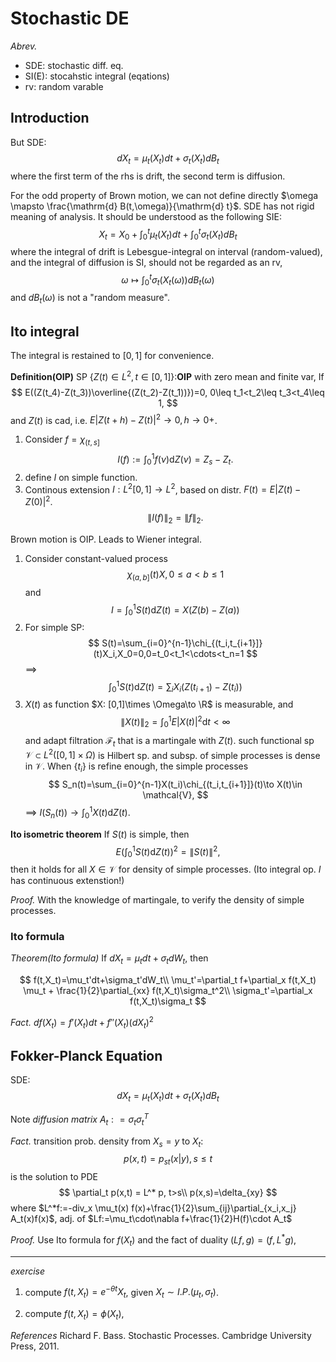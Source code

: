 # Stochastic DE

*Abrev.*
- SDE: stochastic diff. eq.
- SI(E): stocahstic integral (eqations)
- rv: random varable

## Introduction
But SDE:
$$
d X_t = \mu_t(X_t)d t+\sigma_t(X_t)d B_t
$$
where the first term of the rhs is drift, the second term is diffusion.

For the odd property of Brown motion, we can not define directly $\omega \mapsto \frac{\mathrm{d} B(t,\omega)}{\mathrm{d} t}$. SDE has not rigid meaning of analysis. It should be understood as the following SIE:
$$
X_t = X_0 + \int_0^t \mu_t(X_t)dt+ \int_0^t \sigma_t(X_t)dB_t
$$
where the integral of drift is Lebesgue-integral on interval (random-valued), and the integral of diffusion is SI, should not be regarded as an rv,
$$
\omega \mapsto \int_0^t \sigma_t(X_t(\omega))dB_t(\omega)
$$
and $dB_t(\omega)$ is not a "random measure".

## Ito integral
The integral is restained to $[0,1]$ for convenience.

**Definition(OIP)**
SP $\{Z(t)\in L^2,t\in [0,1]\}$:**OIP** with zero mean and finite var, If
$$
E((Z(t_4)-Z(t_3))\overline{(Z(t_2)-Z(t_1))})=0, 0\leq t_1<t_2\leq t_3<t_4\leq 1,
$$
and $Z(t)$ is cad, i.e. $E|Z(t+h)-Z(t)|^2\to 0,h\to0+$.


1. Consider $f=\chi_{(t,s]}$
$$
I(f):=\int_0^1f(\nu)\mathrm{d} Z(\nu)=Z_s-Z_t.
$$
2. define $I$ on simple function.
3. Continous extension $I:L^2[0,1]\to L^2$, based on distr. $F(t)=E|Z(t)-Z(0)|^2$. 
$$
\|I(f)\|_2=\|f\|_2.
$$

Brown motion is OIP. Leads to Wiener integral.

1. Consider constant-valued process
$$
\chi_{(a,b]}(t)X,0\leq a<b\leq 1
$$
and 
$$
I = \int_0^1S(t)\mathrm{d} Z(t)=X(Z(b)-Z(a))
$$
2. For simple SP:
$$
S(t)=\sum_{i=0}^{n-1}\chi_{(t_i,t_{i+1}]}(t)X_i,X_0=0,0=t_0<t_1<\cdots<t_n=1
$$
==>
$$
\int_0^1 S(t)\mathrm{d} Z(t)=\sum_iX_i(Z(t_{i+1})-Z(t_i))
$$
3. $X(t)$ as function $X: [0,1]\times \Omega\to \R$ is measurable, and
$$
\|X(t)\|_2=\int_0^1E|X(t)|^2\mathrm{d} t<\infty
$$
and adapt filtration $\mathscr{F}_t$ that is a martingale with $Z(t)$. such functional sp $\mathcal{V}\subset L^2([0,1]\times \Omega)$ is Hilbert sp. and subsp. of simple processes is dense in $\mathcal{V}$. When $\{t_i\}$ is refine enough, the simple processes
$$
S_n(t)=\sum_{i=0}^{n-1}X(t_i)\chi_{(t_i,t_{i+1}]}(t)\to X(t)\in \mathcal{V},
$$
==> $I(S_n(t))\to \int_0^1X(t)\mathrm{d} Z(t)$.

**Ito isometric theorem**
If $S(t)$ is simple, then
$$
E(\int_0^1S(t)\mathrm{d} Z(t))^2=\|S(t)\|^2,
$$
then it holds for all $X\in\mathcal{V}$ for density of simple processes. (Ito integral op. $I$ has continuous extenstion!)

*Proof.*
With the knowledge of martingale, to verify the density of simple processes.


 ### Ito formula

*Theorem(Ito formula)*
If $dX_t =\mu_tdt+\sigma_tdW_t$, then

$$
f(t,X_t)=\mu_t'dt+\sigma_t'dW_t\\
\mu_t'=\partial_t f+\partial_x f(t,X_t) \mu_t + \frac{1}{2}\partial_{xx} f(t,X_t)\sigma_t^2\\
\sigma_t'=\partial_x f(t,X_t)\sigma_t
$$

*Fact.* $df(X_t) = f'(X_t)dt+f''(X_t)(dX_t)^2$

## Fokker-Planck Equation
SDE:
$$
d X_t = \mu_t(X_t)dt+ \sigma_t(X_t)dB_t
$$

Note *diffusion matrix* $A_t:    =\sigma_t\sigma^T_t$

*Fact.* transition prob. density from $X_s=y$ to $X_t$:
$$
p(x,t)=p_{st}(x|y),s\leq t
$$
is the solution to PDE
$$
\partial_t p(x,t) = L^* p, t>s\\
p(x,s)=\delta_{xy}
$$
where $L^*f:=-div_x \mu_t(x) f(x)+\frac{1}{2}\sum_{ij}\partial_{x_i,x_j} A_t(x)f(x)$, adj. of $Lf:=\mu_t\cdot\nabla f+\frac{1}{2}H(f)\cdot A_t$

*Proof.* Use Ito formula for $f(X_t)$ and the fact of duality $(Lf,g)=(f,L^*g)$,


---
*exercise*

1. compute $f(t,X_t)=e^{-\theta t} X_t$, given $X_t \sim I.P.(\mu_t,\sigma_t)$.

2. compute $f(t,X_t)=\phi(X_t)$,

*References*
Richard F. Bass. Stochastic Processes. Cambridge University Press, 2011.